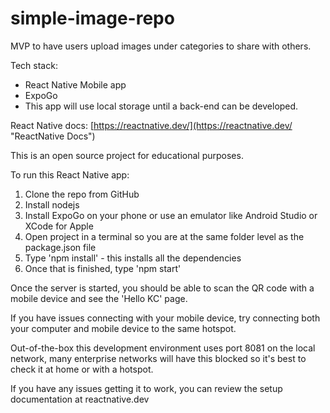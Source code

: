 # simple-image-repo
MVP to have users upload images under categories to share with others.

Tech stack:
- React Native Mobile app
- ExpoGo
- This app will use local storage until a back-end can be developed.

React Native docs: [https://reactnative.dev/](https://reactnative.dev/ "ReactNative Docs")



This is an open source project for educational purposes.

To run this React Native app:
1. Clone the repo from GitHub
2. Install nodejs
3. Install ExpoGo on your phone or use an emulator like Android Studio or XCode for Apple
4. Open project in a terminal so you are at the same folder level as the package.json file
5. Type 'npm install' - this installs all the dependencies
6. Once that is finished, type 'npm start'

Once the server is started, you should be able to scan the QR code with a mobile device and see the 'Hello KC' page.

If you have issues connecting with your mobile device, try connecting both your computer and mobile device to the same hotspot.

Out-of-the-box this development environment uses port 8081 on the local network, many enterprise networks will have this blocked so it's best to check it at home or with a hotspot.

If you have any issues getting it to work, you can review the setup documentation at reactnative.dev